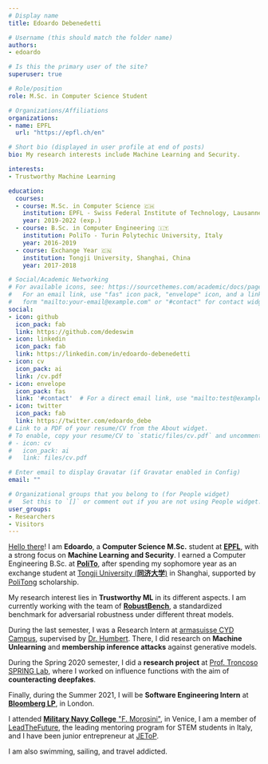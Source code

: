 ```yaml
---
# Display name
title: Edoardo Debenedetti

# Username (this should match the folder name)
authors:
- edoardo

# Is this the primary user of the site?
superuser: true

# Role/position
role: M.Sc. in Computer Science Student

# Organizations/Affiliations
organizations:
- name: EPFL
  url: "https://epfl.ch/en"

# Short bio (displayed in user profile at end of posts)
bio: My research interests include Machine Learning and Security.

interests:
- Trustworthy Machine Learning

education:
  courses:
  - course: M.Sc. in Computer Science 🇨🇭
    institution: EPFL - Swiss Federal Institute of Technology, Lausanne, Switzerland
    year: 2019-2022 (exp.)
  - course: B.Sc. in Computer Engineering 🇮🇹
    institution: PoliTo - Turin Polytechic University, Italy
    year: 2016-2019
  - course: Exchange Year 🇨🇳
    institution: Tongji University, Shanghai, China
    year: 2017-2018

# Social/Academic Networking
# For available icons, see: https://sourcethemes.com/academic/docs/page-builder/#icons
#   For an email link, use "fas" icon pack, "envelope" icon, and a link in the
#   form "mailto:your-email@example.com" or "#contact" for contact widget.
social:
- icon: github
  icon_pack: fab
  link: https://github.com/dedeswim
- icon: linkedin
  icon_pack: fab
  link: https://linkedin.com/in/edoardo-debenedetti
- icon: cv
  icon_pack: ai
  link: /cv.pdf
- icon: envelope
  icon_pack: fas
  link: '#contact'  # For a direct email link, use "mailto:test@example.org".
- icon: twitter
  icon_pack: fab
  link: https://twitter.com/edoardo_debe
# Link to a PDF of your resume/CV from the About widget.
# To enable, copy your resume/CV to `static/files/cv.pdf` and uncomment the lines below.
# - icon: cv
#   icon_pack: ai
#   link: files/cv.pdf

# Enter email to display Gravatar (if Gravatar enabled in Config)
email: ""

# Organizational groups that you belong to (for People widget)
#   Set this to `[]` or comment out if you are not using People widget.
user_groups:
- Researchers
- Visitors
---
```


[Hello there](https://knowyourmeme.com/memes/hello-there)! I am **Edoardo**, a **Computer Science M.Sc.** student at [**EPFL**](https://epfl.ch/en), with a strong focus on **Machine Learning and Security**. I earned a Computer Engineering B.Sc. at [**PoliTo**](https://www.polito.it/), after spending my sophomore year as an exchange student at [Tongji University (**同济大学**)](https://en.tongji.edu.cn/) in Shanghai, supported by [PoliTong](https://www.polito.it/international/partnership/politecnico_nel_mondo/politong/index.php?lang=en) scholarship.

My research interest lies in **Trustworthy ML** in its different aspects. I am currently working with the team of **[RobustBench](https://robustbench.github.io)**, a standardized benchmark for adversarial robustness under different threat models.

During the last semester, I was a Research Intern at [armasuisse CYD Campus](https://www.ar.admin.ch/en/armasuisse-wissenschaft-und-technologie-w-t/cyber-defence_campus.html), supervised by [Dr. Humbert](https://www.mhumbert.com/). There, I did research on **Machine Unlearning** and **membership inference attacks** against generative models.

During the Spring 2020 semester, I did a **research project** at [Prof. Troncoso](http://carmelatroncoso.com/) [SPRING Lab](https://www.epfl.ch/labs/spring/), where I worked on influence functions with the aim of **counteracting deepfakes**.

Finally, during the Summer 2021, I will be **Software Engineering Intern** at **[Bloomberg LP](https://www.bloomberg.com/)**, in London.

I attended [**Military Navy College** "F. Morosini"](http://www.marina.difesa.it/EN/training_institute/morosini/Pagine/default.aspx), in Venice, I am a member of [LeadTheFuture](https://leadthefuture.tech), the leading mentoring program for STEM students in Italy, and I have been junior entrepreneur at [JEToP](https://jetop.com).

I am also swimming, sailing, and travel addicted.
